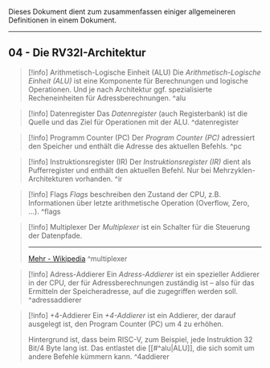 Dieses Dokument dient zum zusammenfassen einiger allgemeineren Definitionen in einem Dokument.

---
## 04 - Die RV32I-Architektur

>[!info] Arithmetisch-Logische Einheit (ALU) 
>Die *Arithmetisch-Logische Einheit (ALU)* ist eine Komponente für Berechnungen und logische Operationen. Und je nach Architektur ggf. spezialisierte Recheneinheiten für Adressberechnungen.
>^alu

>[!info] Datenregister
>Das *Datenregister* (auch Registerbank) ist die Quelle und das Ziel für Operationen mit der ALU.
>^datenregister

>[!info] Programm Counter (PC)
>Der *Program Counter (PC)* adressiert den Speicher und enthält die Adresse des aktuellen Befehls.
>^pc

>[!info] Instruktionsregister (IR)
>Der *Instruktionsregister (IR)* dient als Pufferregister und enthält den aktuellen Befehl. Nur bei Mehrzyklen-Architekturen vorhanden.
>^ir

>[!info] Flags
>*Flags* beschreiben den Zustand der CPU, z.B. Informationen über letzte arithmetische Operation (Overflow, Zero, ...).
>^flags

>[!info] Multiplexer
>Der *Multiplexer* ist ein Schalter für die Steuerung der Datenpfade.
>
>---
>[Mehr - Wikipedia](https://de.wikipedia.org/wiki/Multiplexer)
>^multiplexer

>[!info] Adress-Addierer
>Ein *Adress-Addierer* ist ein spezieller Addierer in der CPU, der für Adressberechnungen zuständig ist – also für das Ermitteln der Speicheradresse, auf die zugegriffen werden soll.
>^adressaddierer

>[!info] +4-Addierer
>Ein *+4-Addierer* ist ein Addierer, der darauf ausgelegt ist, den Program Counter (PC) um $4$ zu erhöhen.
>
>Hintergrund ist, dass beim RISC-V, zum Beispiel, jede Instruktion $32$ Bit/$4$ Byte lang ist. Das entlastet die [[#^alu|ALU]], die sich somit um andere Befehle kümmern kann.
>^4addierer

